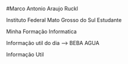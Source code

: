 #Marco Antonio Araujo Ruckl

Instituto Federal Mato Grosso do Sul Estudante

Minha Formação
Informatica

Informação util do dia --> BEBA AGUA

Informação Util
